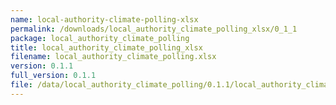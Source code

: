 ```yaml
---
name: local-authority-climate-polling-xlsx
permalink: /downloads/local_authority_climate_polling_xlsx/0_1_1
package: local_authority_climate_polling
title: local_authority_climate_polling_xlsx
filename: local_authority_climate_polling.xlsx
version: 0.1.1
full_version: 0.1.1
file: /data/local_authority_climate_polling/0.1.1/local_authority_climate_polling.xlsx
---
```

